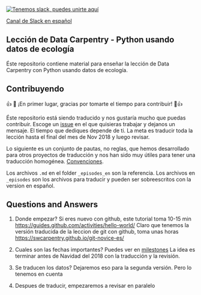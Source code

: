 [![Tenemos slack, puedes unirte aquí](https://img.shields.io/badge/Create_Slack_Account-The_Carpentries-071159.svg)](https://swc-slack-invite.herokuapp.com/)

[Canal de Slack en español](https://swcarpentry.slack.com/messages/CDZLNHSMQ)


## Lección de Data Carpentry - Python usando datos de ecología

Éste repositorio contiene material para enseñar la lección de Data Carpentry con Python usando datos de ecología.


## Contribuyendo

:+1: :tada: ¡En primer lugar, gracias por tomarte el tiempo para contribuir! :tada::+1:

Éste repositorio está siendo traducido y nos gustaría mucho que puedas contribuir. Escoge un [issue](https://github.com/Carpentries-ES/python-ecology-lesson-es/issues) en el que quisieras trabajar y dejanos un mensaje. El tiempo que dediques depende de ti. La meta es traducir toda la lección hasta el final del mes de Nov 2018 y luego revisar.

Lo siguiente es un conjunto de pautas, no reglas, que hemos desarrollado para otros proyectos de traducción y nos han sido muy útiles para tener una traducción homogénea. [Convenciones](https://github.com/Carpentries-ES/board/blob/master/Convenciones_Traduccion.md). 

Los archivos `.md` en el folder `_episodes_en` son la referencia. Los archivos en `_episodes` son los archivos para traducir y pueden ser sobreescritos con la version en español.

## Questions and Answers

1. Donde empezar?
Si eres nuevo con github, este tutorial toma 10-15 min https://guides.github.com/activities/hello-world/
Claro que tenemos la versión traducida de la leccion de git con github, toma unas horas https://swcarpentry.github.io/git-novice-es/

1. Cuales son las fechas importantes? 
Puedes ver en [milestones](https://github.com/Carpentries-ES/python-ecology-lesson-es/milestones)
La idea es terminar antes de Navidad del 2018 con la traducción y la revisión.

1. Se traducen los datos?
Dejaremos eso para la segunda versión. Pero lo tenemos en cuenta

1. Despues de traducir, empezaremos a revisar en paralelo
